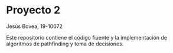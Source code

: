 # Proyecto 2
Jesús Bovea, 19-10072

Este repositorio contiene el código fiuente y la implementación de algoritmos de pathfinding y toma de decisiones.

